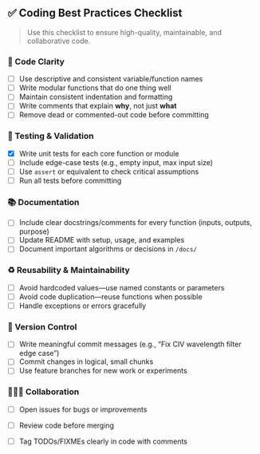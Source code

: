 ## ✅ Coding Best Practices Checklist

> Use this checklist to ensure high-quality, maintainable, and collaborative code.

### 🧠 Code Clarity
- [ ] Use descriptive and consistent variable/function names
- [ ] Write modular functions that do one thing well
- [ ] Maintain consistent indentation and formatting
- [ ] Write comments that explain **why**, not just **what**
- [ ] Remove dead or commented-out code before committing

### 🧪 Testing & Validation
- [x] Write unit tests for each core function or module
- [ ] Include edge-case tests (e.g., empty input, max input size)
- [ ] Use `assert` or equivalent to check critical assumptions
- [ ] Run all tests before committing

### 📚 Documentation
- [ ] Include clear docstrings/comments for every function (inputs, outputs, purpose)
- [ ] Update README with setup, usage, and examples
- [ ] Document important algorithms or decisions in `/docs/`

### ♻️ Reusability & Maintainability
- [ ] Avoid hardcoded values—use named constants or parameters
- [ ] Avoid code duplication—reuse functions when possible
- [ ] Handle exceptions or errors gracefully

### 🧰 Version Control
- [ ] Write meaningful commit messages (e.g., “Fix CIV wavelength filter edge case”)
- [ ] Commit changes in logical, small chunks
- [ ] Use feature branches for new work or experiments

### 🧑‍🤝‍🧑 Collaboration
- [ ] Open issues for bugs or improvements
- [ ] Review code before merging
- [ ] Tag TODOs/FIXMEs clearly in code with comments


